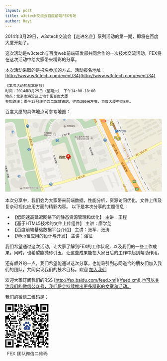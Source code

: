 ```yaml
---
layout: post
title: w3ctech交流会百度前端FEX专场
author: Rayi
---
```


2014年3月29日，w3ctech交流会【走进名企】系列活动的第一期，即将在百度大厦开始了。

这次活动是w3ctech与百度web前端研发部共同合作的一次技术交流活动，FEX将在这次活动中给大家带来精彩的分享。

本次活动采取的是报名参加的方式，活动报名地址： [http://www.w3ctech.com/event/34](http://www.w3ctech.com/event/34)

    【本次活动的基本信息】
    时间：2014年3月29日（星期六） 下午14:00-18:00
    地点：北京市海淀区上地十街百度大厦
    参加路线：乘坐13号线至西二旗城铁站，往西300米左右，百度大厦中间B座。

百度大厦的具体地点可参考地图：

![百度大厦B座](/img/fex-w3ctech-2014/map.png)

本次分享中，我们会为大家带来前端数据，性能分析，资源访问优化，文件上传及复杂可视化应用方面的精彩内容。
以下是本次分享的主题信息：

+ 【低网速高延迟网络下的静态资源管理和优化】 主讲：王程
+ 【基于HTML5技术的文件上传组件】 主讲：廖学芝
+ 【百度前端基础数据平台介绍】 主讲：张军、张涛
+ 【Web富应用的设计与开发】 主讲：潘征

我们希望通过这次活动，让大家了解到FEX的工作状况，以及我们的一些工作成果。同时，也希望能抛砖引玉，让这些成果能在大家日后的工作中起到帮助作用。

还有额外的一点，我们希望能通过这次分享，也能吸引到志同道合的朋友们加入我们的团队，共同实现我们的技术目标。欢迎 [加入我们](/we-need-you/)

欢迎大家订阅我们的RSS [http://fex.baidu.com/feed.xml](/feed.xml),也可以关注我们的微信公众号，我们将会持续推出更多精彩的文章和活动。

我们的微信二维码是：

![FEX团队微信二维码](/public/images/erwei.png)